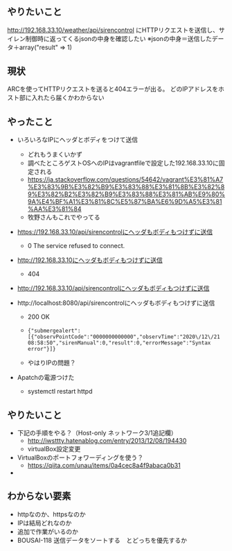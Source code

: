 # 

## やりたいこと
http://192.168.33.10/weather/api/sirencontrol
にHTTPリクエストを送信し、サイレン制御時に返ってくるjsonの中身を確認したい
※jsonの中身＝送信したデータ＋array("result" => 1)

## 現状
ARCを使ってHTTPリクエストを送ると404エラーが出る。
どのIPアドレスをホスト部に入れたら届くかわからない

## やったこと
- いろいろなIPにヘッダとボディをつけて送信
  - どれもうまくいかず
  - 調べたところゲストOSへのIPはvagrantfileで設定した192.168.33.10に固定される
  - https://ja.stackoverflow.com/questions/54642/vagrant%E3%81%A7%E3%83%9B%E3%82%B9%E3%83%88%E3%81%8B%E3%82%89%E3%82%B2%E3%82%B9%E3%83%88%E3%81%AB%E9%80%9A%E4%BF%A1%E3%81%8C%E5%87%BA%E6%9D%A5%E3%81%AA%E3%81%84
  - 牧野さんもこれでやってる
- https://192.168.33.10/api/sirencontrolにヘッダもボディもつけずに送信
  - 0 The service refused to connect.
- http://192.168.33.10にヘッダもボディもつけずに送信
  - 404
- http://192.168.33.10/api/sirencontrolにヘッダもボディもつけずに送信

- http://localhost:8080/api/sirencontrolにヘッダもボディもつけずに送信
  - 200 OK
  - ```
    {"submergealert":[{"observPointCode":"0000000000000","observTime":"2020\/12\/21 08:58:50","sirenManual":0,"result":0,"errorMessage":"Syntax error"}]}
    ```
  - やはりIPの問題？
- Apatchの電源つけた
  - systemctl restart httpd
  
## やりたいこと
- 下記の手順をやる？（Host-only ネットワーク3/1追記欄）
  - http://iwsttty.hatenablog.com/entry/2013/12/08/194430
  - virtualBox設定変更
- VirtualBoxのポートフォワーディングを使う？
  - https://qiita.com/unau/items/0a4cec8a4f9abaca0b31
- 
  
## わからない要素
- httpなのか、httpsなのか
- IPは結局どれなのか
- 追加で作業がいるのか
- BOUSAI-118 送信データをソートする　とどっちを優先するか

